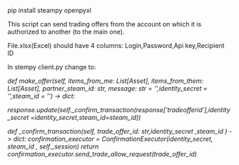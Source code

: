 
pip install steampy openpyxl

This script can send trading offers from the account 
on which it is authorized to another (to the main one).

File.xlsx(Excel) should have 4 columns:
Login,Password,Api key,Recipient ID

In stempy client.py change to:

*def make_offer(self, items_from_me: List[Asset], items_from_them: List[Asset], partner_steam_id: str,
                   message: str = '',identity_secret = '',steam_id = '') -> dict:*
                   
*response.update(self._confirm_transaction(response['tradeofferid'],identity_secret =identity_secret,steam_id=steam_id))*

*def _confirm_transaction(self, trade_offer_id: str,identity_secret ,steam_id ) -> dict:
        confirmation_executor = ConfirmationExecutor(identity_secret, steam_id ,
                                                     self._session)
        return confirmation_executor.send_trade_allow_request(trade_offer_id)*
